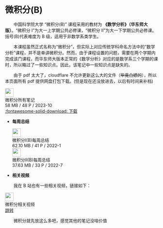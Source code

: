 # 微积分(B)

&emsp;&emsp;中国科学院大学 “微积分(B)” 课程采用的教材为 **《数学分析》（华东师大版）**。“微积分 I”为大一上学期公共必修课，“微积分 II”为大一下学期公共必修课。括号(B)代表难度为 B 级，适用于非数学系类学生。

&emsp;&emsp;本课程虽然正式名称为“微积分”，但实际上对应传统学科命名方法中的“数学分析”课程，并不是单讲微积分。然而，由于课程设置的问题，需要在两个学期内完成该门课程，而华东师大版本正常的《数学分析》对应的是数学系三个学期的课时，所以略过了一些知识点。因此，该笔记中一些知识点是缺失的。

&emsp;&emsp;由于 pdf 太大了，cloudflare 不允许更新这么大的文件（~~毕竟白嫖的~~），所以本页面所有 pdf 提供网盘打包下载。(但是现在还没放进去，以后有时间来补档)

<div class="card file-block" markdown="1">
<div class="file-icon"><img src="/assets/images/pdf.svg" style="height: 2em;"></div>
<div class="file-body">
<div class="file-title">微积分所有笔记</div>
<div class="file-meta">58 MB / 48 P / 2023-10</div>
</div>
<a class="down-button" target="_blank" href="/assets/files/线代II每周总结.pdf"   markdown="1">:fontawesome-solid-download: 下载</a>
 </div>

- **每周总结**

    <div class="card file-block" markdown="1">
    <div class="file-icon"><img src="/assets/images/pdf.svg" style="height: 2em;"></div>
    <div class="file-body">
    <div class="file-title">微积分I(B)每周总结</div>
    <div class="file-meta">62.10 MB / 41 P / 2022-1</div>
    </div>
    </div>

    <div class="card file-block" markdown="1">
    <div class="file-icon"><img src="/assets/images/pdf.svg" style="height: 2em;"></div>
    <div class="file-body">
    <div class="file-title">微积分II(B)每周总结</div>
    <div class="file-meta">37.63 MB / 33 P / 2022-7</div>
    </div>
    </div>

- **相关视频**

&emsp;&emsp;我在 B 站也有一些相关视频，链接如下：

<div class="card file-block" markdown="1">
<div class="file-icon"><img src="/assets/images/bilibili.jpg" style="height: 2em;"></div>
<div class="file-body">
<div class="file-title">微积分相关视频</div>
</div>
<a class="down-button" target="_blank" href="https://space.bilibili.com/400146621/channel/seriesdetail?sid=3972230&ctype=0" markdown="1">跳转</a>
</div>

&emsp;&emsp;微积分就先放这么多吧，感觉其他的笔记没啥价值

